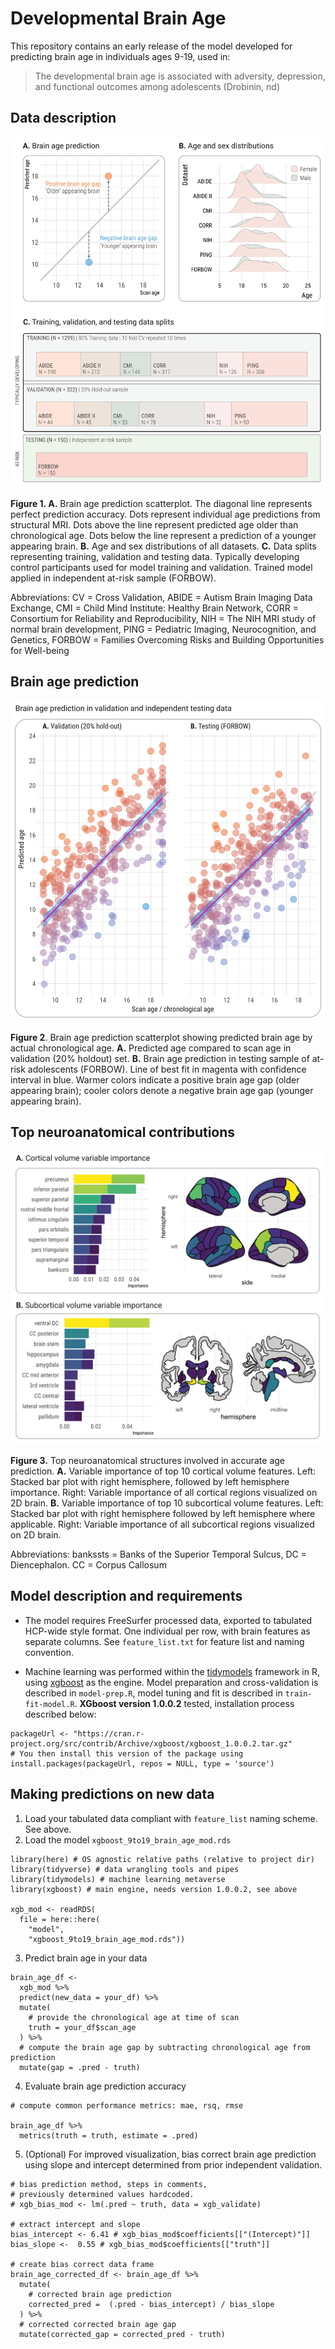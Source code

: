# Developmental Brain Age

This repository contains an early release of the model developed for predicting brain age in individuals ages 9-19, used in:

> The developmental brain age is associated with adversity, depression, and functional outcomes among adolescents (Drobinin, nd)

## Data description

![Data splits](https://github.com/GitDro/DevelopmentalBrainAge/blob/master/figures/1.%20Brain%20age%2C%20age%20dist%2C%20data%20splits.png)

**Figure 1. A.** Brain age prediction scatterplot. The diagonal line represents perfect prediction accuracy. Dots represent individual age predictions from structural MRI. Dots above the line represent predicted age older than chronological age. Dots below the line represent a prediction of a younger appearing brain. **B.**  Age and sex distributions of all datasets.  **C.** Data splits representing training, validation and testing data. Typically developing control participants used for model training and validation. Trained model applied in independent at-risk sample (FORBOW). 

Abbreviations: CV = Cross Validation, ABIDE = Autism Brain Imaging Data Exchange, CMI = Child Mind Institute: Healthy Brain Network, CORR = Consortium for Reliability and Reproducibility, NIH = The NIH MRI study of normal brain development, PING = Pediatric Imaging, Neurocognition, and Genetics, FORBOW = Families Overcoming Risks and Building Opportunities for Well-being


## Brain age prediction

![Model performance](https://github.com/GitDro/DevelopmentalBrainAge/blob/master/figures/2.%20Validation%20and%20Testing%20Scatterplot.png)

**Figure 2**. Brain age prediction scatterplot showing predicted brain age by actual chronological age. **A.** Predicted age compared to scan age in validation (20% holdout) set. **B.** Brain age prediction in testing sample of at-risk adolescents (FORBOW). Line of best fit in magenta with confidence interval in blue. Warmer colors indicate a positive brain age gap (older appearing brain); cooler colors denote a negative brain age gap (younger appearing brain). 

## Top neuroanatomical contributions

![VIP](https://github.com/GitDro/DevelopmentalBrainAge/blob/master/figures/3.%20VIP.png)

**Figure 3.** Top neuroanatomical structures involved in accurate age prediction. **A.** Variable importance of top 10 cortical volume features. Left: Stacked bar plot with right hemisphere, followed by left hemisphere importance. Right: Variable importance of all cortical regions visualized on 2D brain. **B.** Variable importance of top 10 subcortical volume features. Left: Stacked bar plot with right hemisphere followed by left hemisphere where applicable. Right: Variable importance of all subcortical regions visualized on 2D brain.

Abbreviations: bankssts = Banks of the Superior Temporal Sulcus, DC = Diencephalon. CC = Corpus Callosum


## Model description and requirements

* The model requires FreeSurfer processed data, exported to tabulated HCP-wide style format. One individual per row, with brain features as separate columns. See `feature_list.txt` for feature list and naming convention.

* Machine learning was performed within the [tidymodels](https://www.tidymodels.org/) framework in R, using [xgboost](https://xgboost.ai/) as the engine. Model preparation and cross-validation is described in `model-prep.R`, model tuning and fit is described in `train-fit-model.R`. __XGboost version 1.0.0.2__ tested, installation process described below:

```{r}
packageUrl <- "https://cran.r-project.org/src/contrib/Archive/xgboost/xgboost_1.0.0.2.tar.gz"
# You then install this version of the package using
install.packages(packageUrl, repos = NULL, type = 'source')
```

## Making predictions on new data

1. Load your tabulated data compliant with `feature_list` naming scheme. See above.
2. Load the model `xgboost_9to19_brain_age_mod.rds`

```{r}
library(here) # OS agnostic relative paths (relative to project dir)
library(tidyverse) # data wrangling tools and pipes
library(tidymodels) # machine learning metaverse
library(xgboost) # main engine, needs version 1.0.0.2, see above

xgb_mod <- readRDS(
  file = here::here(
    "model",
    "xgboost_9to19_brain_age_mod.rds"))
```

3. Predict brain age in your data

```{r}
brain_age_df <-
  xgb_mod %>%
  predict(new_data = your_df) %>%
  mutate(
    # provide the chronological age at time of scan
    truth = your_df$scan_age
  ) %>%
  # compute the brain age gap by subtracting chronological age from prediction
  mutate(gap = .pred - truth)
```

4. Evaluate brain age prediction accuracy

```{r}
# compute common performance metrics: mae, rsq, rmse

brain_age_df %>%
  metrics(truth = truth, estimate = .pred)
```


5. (Optional) For improved visualization, bias correct brain age prediction using slope and intercept determined from prior independent validation.

```{r}
# bias prediction method, steps in comments,
# previously determined values hardcoded.
# xgb_bias_mod <- lm(.pred ~ truth, data = xgb_validate)

# extract intercept and slope
bias_intercept <- 6.41 # xgb_bias_mod$coefficients[["(Intercept)"]]
bias_slope <-  0.55 # xgb_bias_mod$coefficients[["truth"]]

# create bias correct data frame
brain_age_corrected_df <- brain_age_df %>%
  mutate(
    # corrected brain age prediction
    corrected_pred =  (.pred - bias_intercept) / bias_slope
  ) %>%
  # corrected corrected brain age gap
  mutate(corrected_gap = corrected_pred - truth)
```
